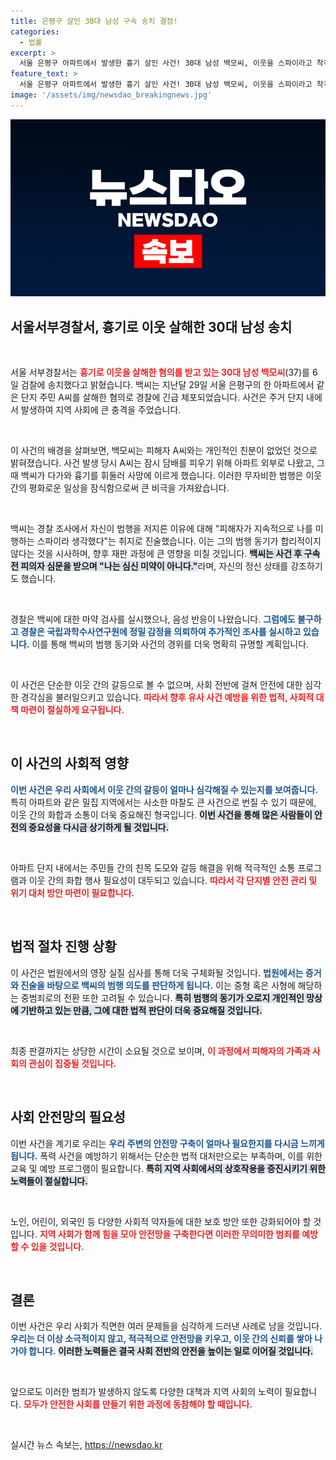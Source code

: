 ```yaml
---
title: 은평구 살인 30대 남성 구속 송치 결정!
categories:
  - 법률
excerpt: >
  서울 은평구 아파트에서 발생한 흉기 살인 사건! 30대 남성 백모씨, 이웃을 스파이라고 착각해 끔찍한 범행을 저질러. 피해자는 두 아이의 아버지로, 평범한 일상이 한순간에 무너졌다. 사건의 전말은 무엇일까?
feature_text: >
  서울 은평구 아파트에서 발생한 흉기 살인 사건! 30대 남성 백모씨, 이웃을 스파이라고 착각해 끔찍한 범행을 저질러. 피해자는 두 아이의 아버지로, 평범한 일상이 한순간에 무너졌다. 사건의 전말은 무엇일까?
image: '/assets/img/newsdao_breakingnews.jpg'
---
```


<p><img src="/assets/img/newsdao_breakingnews.jpg" alt="cryptoinkorea 속보" /></p>

<h2 data-ke-size="size26">서울서부경찰서, 흉기로 이웃 살해한 30대 남성 송치</h2>

<p data-ke-size="size16">&nbsp;</p>

<p>서울 서부경찰서는 <b><span style="color: #ee2323;">흉기로 이웃을 살해한 혐의를 받고 있는 30대 남성 백모씨</span></b>(37)를 6일 검찰에 송치했다고 밝혔습니다. 백씨는 지난달 29일 서울 은평구의 한 아파트에서 같은 단지 주민 A씨를 살해한 혐의로 경찰에 긴급 체포되었습니다. 사건은 주거 단지 내에서 발생하여 지역 사회에 큰 충격을 주었습니다. </p>

<p data-ke-size="size16">&nbsp;</p>

<p>이 사건의 배경을 살펴보면, 백모씨는 피해자 A씨와는 개인적인 친분이 없었던 것으로 밝혀졌습니다. 사건 발생 당시 A씨는 잠시 담배를 피우기 위해 아파트 외부로 나왔고, 그때 백씨가 다가와 흉기를 휘둘러 사망에 이르게 했습니다. 이러한 무자비한 범행은 이웃 간의 평화로운 일상을 잠식함으로써 큰 비극을 가져왔습니다. </p>

<p data-ke-size="size16">&nbsp;</p>

<p>백씨는 경찰 조사에서 자신이 범행을 저지른 이유에 대해 "피해자가 지속적으로 나를 미행하는 스파이라 생각했다"는 취지로 진술했습니다. 이는 그의 범행 동기가 합리적이지 않다는 것을 시사하며, 향후 재판 과정에 큰 영향을 미칠 것입니다. <b><span style="background-color: #21538527;">백씨는 사건 후 구속 전 피의자 심문을 받으며 "나는 심신 미약이 아니다."</span></b>라며, 자신의 정신 상태를 강조하기도 했습니다.</p>

<p data-ke-size="size16">&nbsp;</p>

<p>경찰은 백씨에 대한 마약 검사를 실시했으나, 음성 반응이 나왔습니다. <b><span style="color: #1a5490;">그럼에도 불구하고 경찰은 국립과학수사연구원에 정밀 감정을 의뢰하여 추가적인 조사를 실시하고 있습니다.</span></b> 이를 통해 백씨의 범행 동기와 사건의 경위를 더욱 명확히 규명할 계획입니다.</p>

<p data-ke-size="size16">&nbsp;</p>

<p>이 사건은 단순한 이웃 간의 갈등으로 볼 수 없으며, 사회 전반에 걸쳐 안전에 대한 심각한 경각심을 불러일으키고 있습니다. <b><span style="color: #ee2323;">따라서 향후 유사 사건 예방을 위한 법적, 사회적 대책 마련이 절실하게 요구됩니다.</span></b> </p>

<p data-ke-size="size16">&nbsp;</p>

<h2 data-ke-size="size26">이 사건의 사회적 영향</h2>

<p><b><span style="color: #1a5490;">이번 사건은 우리 사회에서 이웃 간의 갈등이 얼마나 심각해질 수 있는지를 보여줍니다.</span></b> 특히 아파트와 같은 밀집 지역에서는 사소한 마찰도 큰 사건으로 번질 수 있기 때문에, 이웃 간의 화합과 소통이 더욱 중요해진 형국입니다. <b><span style="background-color: #21538527;">이번 사건을 통해 많은 사람들이 안전의 중요성을 다시금 상기하게 될 것입니다.</span></b></p>

<p data-ke-size="size16">&nbsp;</p>

<p>아파트 단지 내에서는 주민들 간의 친목 도모와 갈등 해결을 위해 적극적인 소통 프로그램과 이웃 간의 화합 행사 필요성이 대두되고 있습니다. <b><span style="color: #ee2323;">따라서 각 단지별 안전 관리 및 위기 대처 방안 마련이 필요합니다.</span></b> </p>

<p data-ke-size="size16">&nbsp;</p>

<h2 data-ke-size="size26">법적 절차 진행 상황</h2>

<p>이 사건은 법원에서의 영장 실질 심사를 통해 더욱 구체화될 것입니다. <b><span style="color: #1a5490;">법원에서는 증거와 진술을 바탕으로 백씨의 범행 의도를 판단하게 됩니다.</span></b> 이는 중형 혹은 사형에 해당하는 중범죄로의 전환 또한 고려될 수 있습니다. <b><span style="background-color: #21538527;">특히 범행의 동기가 오로지 개인적인 망상에 기반하고 있는 만큼, 그에 대한 법적 판단이 더욱 중요해질 것입니다.</span></b></p>

<p data-ke-size="size16">&nbsp;</p>

<p>최종 판결까지는 상당한 시간이 소요될 것으로 보이며, <b><span style="color: #ee2323;">이 과정에서 피해자의 가족과 사회의 관심이 집중될 것입니다.</span></b> </p>

<p data-ke-size="size16">&nbsp;</p>

<h2 data-ke-size="size26">사회 안전망의 필요성</h2>

<p>이번 사건을 계기로 우리는 <b><span style="color: #1a5490;">우리 주변의 안전망 구축이 얼마나 필요한지를 다시금 느끼게 됩니다.</span></b> 폭력 사건을 예방하기 위해서는 단순한 법적 대처만으로는 부족하며, 이를 위한 교육 및 예방 프로그램이 필요합니다. <b><span style="background-color: #21538527;"> 특히 지역 사회에서의 상호작용을 증진시키기 위한 노력들이 절실합니다.</span></b> </p>

<p data-ke-size="size16">&nbsp;</p>

<p>노인, 어린이, 외국인 등 다양한 사회적 약자들에 대한 보호 방안 또한 강화되어야 할 것입니다. <b><span style="color: #ee2323;">지역 사회가 함께 힘을 모아 안전망을 구축한다면 이러한 무의미한 범죄를 예방할 수 있을 것입니다.</span></b></p>

<p data-ke-size="size16">&nbsp;</p>

<h2 data-ke-size="size26">결론</h2>

<p>이번 사건은 우리 사회가 직면한 여러 문제들을 심각하게 드러낸 사례로 남을 것입니다. <b><span style="color: #1a5490;">우리는 더 이상 소극적이지 않고, 적극적으로 안전망을 키우고, 이웃 간의 신뢰를 쌓아 나가야 합니다.</span></b> <b><span style="background-color: #21538527;">이러한 노력들은 결국 사회 전반의 안전을 높이는 일로 이어질 것입니다.</span></b> </p>

<p data-ke-size="size16">&nbsp;</p>

<p>앞으로도 이러한 범죄가 발생하지 않도록 다양한 대책과 지역 사회의 노력이 필요합니다. <b><span style="color: #ee2323;">모두가 안전한 사회를 만들기 위한 과정에 동참해야 할 때입니다.</span></b> </p>

<p data-ke-size="size16">&nbsp;</p>
실시간 뉴스 속보는, <a href="https://newsdao.kr" rel="dofollow">https://newsdao.kr</a>


